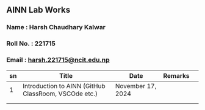 ## AINN Lab Works
### Name : Harsh Chaudhary Kalwar
### Roll No. : 221715
### Email : harsh.221715@ncit.edu.np
| sn | Title                                                | Date              | Remarks |   |
|----|------------------------------------------------------|-------------------|---------|---|
| 1  | Introduction to AINN (GitHub ClassRoom, VSCOde etc.) | November 17, 2024 |         |   |
|    |                                                      |                   |         |   |
|    |                                                      |                   |         |   |
